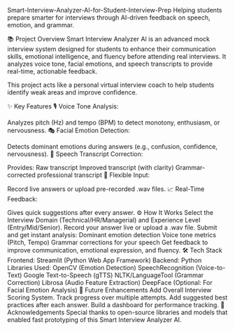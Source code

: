 Smart-Interview-Analyzer-AI-for-Student-Interview-Prep
Helping students prepare smarter for interviews through AI-driven feedback on speech, emotion, and grammar.

📚 Project Overview
Smart Interview Analyzer AI is an advanced mock interview system designed for students to enhance their communication skills, emotional intelligence, and fluency before attending real interviews.
It analyzes voice tone, facial emotions, and speech transcripts to provide real-time, actionable feedback.

This project acts like a personal virtual interview coach to help students identify weak areas and improve confidence.

✨ Key Features
🎙 Voice Tone Analysis:

Analyzes pitch (Hz) and tempo (BPM) to detect monotony, enthusiasm, or nervousness.
🎭 Facial Emotion Detection:

Detects dominant emotions during answers (e.g., confusion, confidence, nervousness).
📝 Speech Transcript Correction:

Provides:
Raw transcript
Improved transcript (with clarity)
Grammar-corrected professional transcript
🔄 Flexible Input:

Record live answers or upload pre-recorded .wav files.
📈 Real-Time Feedback:

Gives quick suggestions after every answer.
⚙️ How It Works
Select the Interview Domain (Technical/HR/Managerial) and Experience Level (Entry/Mid/Senior).
Record your answer live or upload a .wav file.
Submit and get instant analysis:
Dominant emotion detection
Voice tone metrics (Pitch, Tempo)
Grammar corrections for your speech
Get feedback to improve communication, emotional expression, and fluency.
🛠 Tech Stack
Frontend: Streamlit (Python Web App Framework)
Backend: Python
Libraries Used:
OpenCV (Emotion Detection)
SpeechRecognition (Voice-to-Text)
Google Text-to-Speech (gTTS)
NLTK/LanguageTool (Grammar Correction)
Librosa (Audio Feature Extraction)
DeepFace (Optional: For Facial Emotion Analysis)
🚀 Future Enhancements
Add Overall Interview Scoring System.
Track progress over multiple attempts.
Add suggested best practices after each answer.
Build a dashboard for performance tracking.
🙌 Acknowledgements
Special thanks to open-source libraries and models that enabled fast prototyping of this Smart Interview Analyzer AI.
